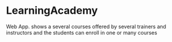 # LearningAcademy
Web App. shows a several courses offered by several trainers and instructors and the students can enroll in one or many courses 
